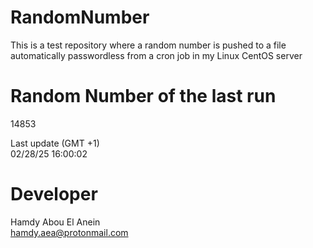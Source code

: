 # RandomNumber    
This is a test repository where a random number is pushed to a file automatically passwordless from a cron job in my Linux CentOS server    
# Random Number of the last run   
14853
      
Last update (GMT +1)    
02/28/25 16:00:02
# Developer    
Hamdy Abou El Anein   
hamdy.aea@protonmail.com
